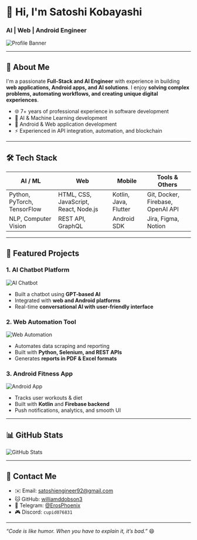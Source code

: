 # 👋 Hi, I'm Satoshi Kobayashi
### AI | Web | Android Engineer

![Profile Banner](https://images.unsplash.com/photo-1561948953-6f7d3b8f4a6f)

---

## 🚀 About Me
I'm a passionate **Full-Stack and AI Engineer** with experience in building **web applications, Android apps, and AI solutions**. I enjoy **solving complex problems, automating workflows, and creating unique digital experiences**.

- 🌐 7+ years of professional experience in software development
- 🤖 AI & Machine Learning development
- 📱 Android & Web application development
- ⚡ Experienced in API integration, automation, and blockchain

---

## 🛠️ Tech Stack

| AI / ML | Web | Mobile | Tools & Others |
|---------|-----|--------|----------------|
| Python, PyTorch, TensorFlow | HTML, CSS, JavaScript, React, Node.js | Kotlin, Java, Flutter | Git, Docker, Firebase, OpenAI API |
| NLP, Computer Vision | REST API, GraphQL | Android SDK | Jira, Figma, Notion |

---

## 🌟 Featured Projects

### 1. **AI Chatbot Platform**
![AI Chatbot](https://images.unsplash.com/photo-1561948953-6f7d3b8f4a6f)
- Built a chatbot using **GPT-based AI**
- Integrated with **web and Android platforms**
- Real-time **conversational AI with user-friendly interface**

### 2. **Web Automation Tool**
![Web Automation](https://images.unsplash.com/photo-1518770660439-4636190af475)
- Automates data scraping and reporting
- Built with **Python, Selenium, and REST APIs**
- Generates **reports in PDF & Excel formats**

### 3. **Android Fitness App**
![Android App](https://images.unsplash.com/photo-1501594907355-3e9e8a0b0e7b)
- Tracks user workouts & diet
- Built with **Kotlin** and **Firebase backend**
- Push notifications, analytics, and smooth UI

---

## 📊 GitHub Stats
![GitHub Stats](https://github-readme-stats.vercel.app/api?username=williamddobson3&show_icons=true&theme=radical)

---

## 💌 Contact Me
- ✉️ Email: [satoshiengineer92@gmail.com](mailto:satoshiengineer92@gmail.com)
- 🐱 GitHub: [williamddobson3](https://github.com/williamddobson3)
- 📲 Telegram: [@ErosPhoenix](https://t.me/ErosPhoenix)
- 🎮 Discord: `cupid076831`

---

*“Code is like humor. When you have to explain it, it’s bad.”* 😄
